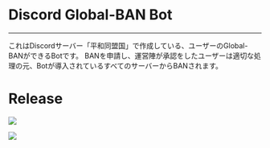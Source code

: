 # Discord Global-BAN Bot
---
これはDiscordサーバー「平和同盟国」で作成している、ユーザーのGlobal-BANができるBotです。
BANを申請し、運営陣が承認をしたユーザーは適切な処理の元、Botが導入されているすべてのサーバーからBANされます。

# Release

![](https://img.shields.io/github/v/release/ritsu-me/discord-gban?display_name=release&include_prereleases&label=All%20Releases&logo=GitHub&sort=date)

![](https://img.shields.io/github/v/release/ritsu-me/discord-gban?display_name=release&label=Stable%20Releases&logo=github)
